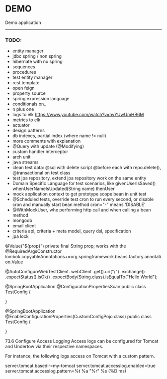# DEMO

Demo application

--- 

### TODO:

* entity manager
* jdbc spring / non spring
* hibernate with no spring
* sequences
* procedures
* test entity manager
* rest template
* open feign
* property source
* spring expression language
* conditionals on..
* n plus one
* logs to elk https://www.youtube.com/watch?v=hvYUwUmHB6M
* metrics to elk
* actuator
* design patterns
* db indexes, partial index (where name != null)
* more comments with explanation
* @Query with update (@Modifying)
* custom handler interceptor
* arch unit
* java streams
* clean test data: @sql with delete script  @before each with repo.delete(), @transactional on test class
* test jpa repository, extend jpa repository work on the same entity
* Domain Specific Language for test scenarios, like givenUserIsSaved()   whenUserNameIsUpdated(String name)    thenUser
* mock application context to get prototype scope bean in unit test
* @Scheduled tests, override test cron to run every second, or disable cron and manually start bean method   cron="-" means 'DISABLE'
* @WithMockUser, whe performing http call and when calling a bean method
* mongodb
* email client
* criteria api, criteria + meta model, query dsl, specification
* jpa lock



 @Value("${prop}") private final String prop; works with the @RequiredArgsConstructor
lombok.copyableAnnotations+=org.springframework.beans.factory.annotation.Value



@AutoConfigureWebTestClient.
webClient
.get().uri("/")
.exchange()
.expectStatus().isOk()
.expectBody(String.class).isEqualTo("Hello World");



@SpringBootApplication
@ConfigurationPropertiesScan
public class TestConfig {

}

@SpringBootApplication
@EnableConfigurationProperties(CustomConfigPojo.class)
public class TestConfig {

}



73.6 Configure Access Logging
Access logs can be configured for Tomcat and Undertow via their respective namespaces.

For instance, the following logs access on Tomcat with a custom pattern.

server.tomcat.basedir=my-tomcat
server.tomcat.accesslog.enabled=true
server.tomcat.accesslog.pattern=%t %a "%r" %s (%D ms)
